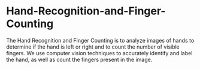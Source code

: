 # Hand-Recognition-and-Finger-Counting
The Hand Recognition and Finger Counting is to analyze images of hands to determine if the hand is left or right and to count the number of visible fingers. We use computer vision techniques to accurately identify and label the hand, as well as count the fingers present in the image.

